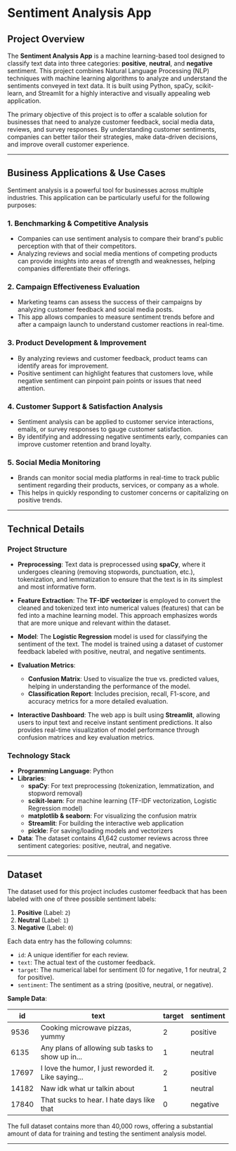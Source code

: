 # Sentiment Analysis App

## Project Overview

The **Sentiment Analysis App** is a machine learning-based tool designed to classify text data into three categories: **positive**, **neutral**, and **negative** sentiment. This project combines Natural Language Processing (NLP) techniques with machine learning algorithms to analyze and understand the sentiments conveyed in text data. It is built using Python, spaCy, scikit-learn, and Streamlit for a highly interactive and visually appealing web application.

The primary objective of this project is to offer a scalable solution for businesses that need to analyze customer feedback, social media data, reviews, and survey responses. By understanding customer sentiments, companies can better tailor their strategies, make data-driven decisions, and improve overall customer experience.

---

## Business Applications & Use Cases

Sentiment analysis is a powerful tool for businesses across multiple industries. This application can be particularly useful for the following purposes:

### 1. **Benchmarking & Competitive Analysis**
   - Companies can use sentiment analysis to compare their brand's public perception with that of their competitors.
   - Analyzing reviews and social media mentions of competing products can provide insights into areas of strength and weaknesses, helping companies differentiate their offerings.

### 2. **Campaign Effectiveness Evaluation**
   - Marketing teams can assess the success of their campaigns by analyzing customer feedback and social media posts.
   - This app allows companies to measure sentiment trends before and after a campaign launch to understand customer reactions in real-time.

### 3. **Product Development & Improvement**
   - By analyzing reviews and customer feedback, product teams can identify areas for improvement.
   - Positive sentiment can highlight features that customers love, while negative sentiment can pinpoint pain points or issues that need attention.

### 4. **Customer Support & Satisfaction Analysis**
   - Sentiment analysis can be applied to customer service interactions, emails, or survey responses to gauge customer satisfaction.
   - By identifying and addressing negative sentiments early, companies can improve customer retention and brand loyalty.

### 5. **Social Media Monitoring**
   - Brands can monitor social media platforms in real-time to track public sentiment regarding their products, services, or company as a whole.
   - This helps in quickly responding to customer concerns or capitalizing on positive trends.

---

## Technical Details

### Project Structure

- **Preprocessing**: Text data is preprocessed using **spaCy**, where it undergoes cleaning (removing stopwords, punctuation, etc.), tokenization, and lemmatization to ensure that the text is in its simplest and most informative form.
  
- **Feature Extraction**: The **TF-IDF vectorizer** is employed to convert the cleaned and tokenized text into numerical values (features) that can be fed into a machine learning model. This approach emphasizes words that are more unique and relevant within the dataset.

- **Model**: The **Logistic Regression** model is used for classifying the sentiment of the text. The model is trained using a dataset of customer feedback labeled with positive, neutral, and negative sentiments.

- **Evaluation Metrics**: 
  - **Confusion Matrix**: Used to visualize the true vs. predicted values, helping in understanding the performance of the model.
  - **Classification Report**: Includes precision, recall, F1-score, and accuracy metrics for a more detailed evaluation.
  
- **Interactive Dashboard**: The web app is built using **Streamlit**, allowing users to input text and receive instant sentiment predictions. It also provides real-time visualization of model performance through confusion matrices and key evaluation metrics.

### Technology Stack

- **Programming Language**: Python
- **Libraries**:
  - **spaCy**: For text preprocessing (tokenization, lemmatization, and stopword removal)
  - **scikit-learn**: For machine learning (TF-IDF vectorization, Logistic Regression model)
  - **matplotlib & seaborn**: For visualizing the confusion matrix
  - **Streamlit**: For building the interactive web application
  - **pickle**: For saving/loading models and vectorizers
- **Data**: The dataset contains 41,642 customer reviews across three sentiment categories: positive, neutral, and negative.

---

## Dataset

The dataset used for this project includes customer feedback that has been labeled with one of three possible sentiment labels:

1. **Positive** (Label: `2`)
2. **Neutral** (Label: `1`)
3. **Negative** (Label: `0`)

Each data entry has the following columns:
- `id`: A unique identifier for each review.
- `text`: The actual text of the customer feedback.
- `target`: The numerical label for sentiment (0 for negative, 1 for neutral, 2 for positive).
- `sentiment`: The sentiment as a string (positive, neutral, or negative).

**Sample Data**:

| id   | text                                                   | target | sentiment |
|------|--------------------------------------------------------|--------|-----------|
| 9536 | Cooking microwave pizzas, yummy                        | 2      | positive  |
| 6135 | Any plans of allowing sub tasks to show up in...        | 1      | neutral   |
| 17697| I love the humor, I just reworded it. Like saying...    | 2      | positive  |
| 14182| Naw idk what ur talkin about                           | 1      | neutral   |
| 17840| That sucks to hear. I hate days like that               | 0      | negative  |

The full dataset contains more than 40,000 rows, offering a substantial amount of data for training and testing the sentiment analysis model.

---

<!-- ## Usage

### Running the App Locally

1. **Clone the Repository**:
   ```bash
   git clone https://github.com/PaolaGaray/SocialMediaSentimentAnalysis
   cd Sentiment-Analysis-App
   ``` -->
